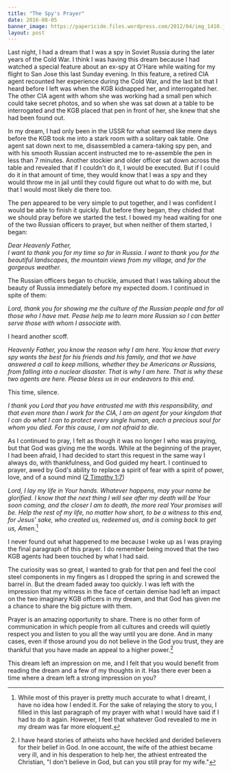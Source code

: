 ```yaml
---
title: "The Spy's Prayer"
date: 2016-08-05
banner_image: https://papericide.files.wordpress.com/2012/04/img_1410.jpg
layout: post
---
```


Last night, I had a dream that I was a spy in Soviet Russia during the later years of the Cold War. I think I was having this dream because I had watched a special feature about an ex-spy at O'Hare while waiting for my flight to San Jose this last Sunday evening. In this feature, a retired CIA agent recounted her experience during the Cold War, and the last bit that I heard before I left was when the KGB kidnapped her, and interrogated her. The other CIA agent with whom she was working had a small pen which could take secret photos, and so when she was sat down at a table to be interrogated and the KGB placed that pen in front of her, she knew that she had been found out.

In my dream, I had only been in the USSR for what seemed like mere days before the KGB took me into a stark room with a solitary oak table. One agent sat down next to me, disassembled a camera-taking spy pen, and with his smooth Russian accent instructed me to re-assemble the pen in less than 7 minutes. Another stockier and older officer sat down across the table and revealed that if I couldn't do it, I would be executed. But if I could do it in that amount of time, they would know that I was a spy and they would throw me in jail until they could figure out what to do with me, but that I would most likely die there too.

The pen appeared to be very simple to put together, and I was confident I would be able to finish it quickly. But before they began, they chided that we should pray before we started the test. I bowed my head waiting for one of the two Russian officers to prayer, but when neither of them started, I began:

*Dear Heavenly Father,  
I want to thank you for my time so far in Russia. I want to thank you for the beautiful landscapes, the mountain views from my village, and for the gorgeous weather.*

The Russian officers began to chuckle, amused that I was talking about the beauty of Russia immediately before my expected doom. I continued in spite of them:

*Lord, thank you for showing me the culture of the Russian people and for all those who I have met. Pease help me to learn more Russian so I can better serve those with whom I associate with.*

I heard another scoff.

*Heavenly Father, you know the reason why I am here. You know that every spy wants the best for his friends and his family, and that we have answered a call to keep millions, whether they be Americans or Russians, from falling into a nuclear disaster. That is why I am here. That is why these two agents are here. Please bless us in our endeavors to this end.*

This time, silence.

*I thank you Lord that you have entrusted me with this responsibility, and that even more than I work for the CIA, I am an agent for your kingdom that I can do what I can to protect every single human, each a precious soul for whom you died. For this cause, I am not afraid to die.*

As I continued to pray, I felt as though it was no longer I who was praying, but that God was giving me the words. While at the beginning of the prayer, I had been afraid, I had decided to start this request in the same way I always do, with thankfulness, and God guided my heart. I continued to prayer, awed by God's ability to replace a spirit of fear with a spirit of power, love, and of a sound mind ([2 Timothy 1:7](https://www.biblegateway.com/passage/?search=2+Timothy+1%3A7&version=KJV))

*Lord, I lay my life in Your hands. Whatever happens, may your name be glorified. I know that the next thing I will see after my death will be Your soon coming, and the closer I am to death, the more real Your promises will be. Help the rest of my life, no matter how short, to be a witness to this end, for Jesus' sake, who created us, redeemed us, and is coming back to get us, Amen.*[^footnote]

I never found out what happened to me because I woke up as I was praying the final paragraph of this prayer. I do remember being moved that the two KGB agents had been touched by what I had said.

The curiosity was so great, I wanted to grab for that pen and feel the cool steel components in my fingers as I dropped the spring in and screwed the barrel in. But the dream faded away too quickly. I was left with the impression that my witness in the face of certain demise had left an impact on the two imaginary KGB officers in my dream, and that God has given me a chance to share the big picture with them.

Prayer is an amazing opportunity to share. There is no other form of communication in which people from all cultures and creeds will quietly respect you and listen to you all the way until you are done. And in many cases, even if those around you do not believe in the God you trust, they are thankful that you have made an appeal to a higher power.[^footnoteb]

This dream left an impression on me, and I felt that you would benefit from reading the dream and a few of my thoughts in it. Has there ever been a time where a dream left a strong impression on you?

[^footnote]: While most of this prayer is pretty much accurate to what I dreamt, I have no idea how I ended it. For the sake of relaying the story to you, I filled in this last paragraph of my prayer with what I would have said if I had to do it again. However, I feel that whatever God revealed to me in my dream was far more eloquent.

[^footnoteb]: I have heard stories of atheists who have heckled and derided believers for their belief in God. In one account, the wife of the athiest became very ill, and in his desperation to help her, the athiest entreated the Christian, "I don't believe in God, but can you still pray for my wife."
